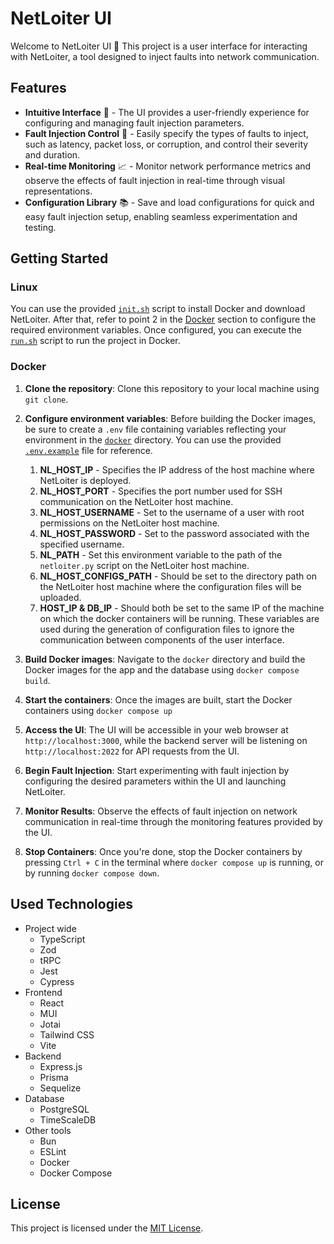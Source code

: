 # NetLoiter UI
Welcome to NetLoiter UI 👋 This project is a user interface for interacting with NetLoiter, a tool
designed to inject faults into network communication.

## Features
- **Intuitive Interface** 🚀 - The UI provides a user-friendly experience for configuring and managing fault injection parameters.
- **Fault Injection Control** 💉 - Easily specify the types of faults to inject, such as latency, packet loss, or corruption, and control their severity and duration.
- **Real-time Monitoring** 📈 - Monitor network performance metrics and observe the effects of fault injection in real-time through visual representations.
- **Configuration Library** 📚 - Save and load configurations for quick and easy fault injection setup, enabling seamless experimentation and testing.

## Getting Started
### Linux
You can use the provided [`init.sh`](init.sh) script to install Docker and download NetLoiter. After that, refer to point 2
in the [Docker](#Docker) section to configure the required environment variables. Once configured, you can execute the
[`run.sh`](run.sh) script to run the project in Docker.

### Docker
1. **Clone the repository**: Clone this repository to your local machine using `git clone`.
2. **Configure environment variables**: Before building the Docker images, be sure to create a `.env` file containing variables
   reflecting your environment in the [`docker`](docker) directory. You can use the provided [`.env.example`](docker/.env.example)
   file for reference.
   1. **NL_HOST_IP** - Specifies the IP address of the host machine where NetLoiter is deployed. 
   2. **NL_HOST_PORT** - Specifies the port number used for SSH communication on the NetLoiter host machine.
   3. **NL_HOST_USERNAME** - Set to the username of a user with root permissions on the NetLoiter host machine.
   4. **NL_HOST_PASSWORD** - Set to the password associated with the specified username.
   5. **NL_PATH** - Set this environment variable to the path of the `netloiter.py` script on the NetLoiter host machine.
   6. **NL_HOST_CONFIGS_PATH** - Should be set to the directory path on the NetLoiter host machine where the configuration files will be uploaded.
   7. **HOST_IP & DB_IP** - Should both be set to the same IP of the machine on which the docker containers will be running.
   These variables are used during the generation of configuration files to ignore the communication between components of the user interface.

3. **Build Docker images**: Navigate to the `docker` directory and build the Docker images for the app and the database using
`docker compose build`.
4. **Start the containers**: Once the images are built, start the Docker containers using `docker compose up`
5. **Access the UI**: The UI will be accessible in your web browser at `http://localhost:3000`, while the backend server
   will be listening on `http://localhost:2022` for API requests from the UI.
6. **Begin Fault Injection**: Start experimenting with fault injection by configuring the desired parameters within the UI and launching NetLoiter.
7. **Monitor Results**: Observe the effects of fault injection on network communication in real-time through the monitoring features provided by the UI.
8. **Stop Containers**: Once you're done, stop the Docker containers by pressing `Ctrl + C` in the terminal where
  `docker compose up` is running, or by running `docker compose down`.

## Used Technologies
- Project wide
  - TypeScript
  - Zod
  - tRPC
  - Jest
  - Cypress
- Frontend
  - React
  - MUI
  - Jotai
  - Tailwind CSS
  - Vite
- Backend
  - Express.js
  - Prisma
  - Sequelize
- Database
  - PostgreSQL
  - TimeScaleDB
- Other tools
  - Bun
  - ESLint
  - Docker
  - Docker Compose

## License
This project is licensed under the [MIT License](LICENSE).
